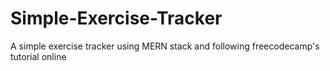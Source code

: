 # Simple-Exercise-Tracker
A simple exercise tracker using MERN stack and following freecodecamp's tutorial online
